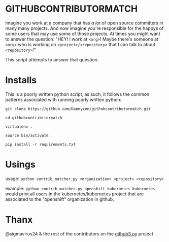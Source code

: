 GITHUBCONTRIBUTORMATCH
=====

Imagine you work at a company that has _a lot_ of open source committers in many many projects. And now imagine you're responsible for the happys of some users that may use some of those projects. At times you might want to answer the question: "HEY! I work at `<org>`! Maybe there's someone at `<org>` who is working on `<project>/<repository>` that I can talk to about `<repository>`!"

This script attempts to answer that question.

Installs
=====

This is a poorly written python script, as such, it follows the common patterns associated with running poorly written python:

```
git clone https://github.com/Dannyzen/githubcontributormatch.git

cd githubcontribitormatch

virtualenv .

source bin/activate

pip install -r requirements.txt

```

Usings
=====

usage: `python contrib_matcher.py <organization> <project> <repository>`


example: `python contrib_matcher.py openshift kubernetes kubernetes` would print all users in the kubernetes/kubernetes project that are associated to the "openshift" organization in github. 





Thanx
=====

@sigmavirus24 & the rest of the contributors on the [github3.py](https://github.com/sigmavirus24/github3.py/graphs/contributors) project

